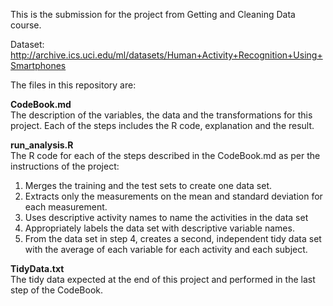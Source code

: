 This is the submission for the project from Getting and Cleaning Data course.

Dataset:  
http://archive.ics.uci.edu/ml/datasets/Human+Activity+Recognition+Using+Smartphones

The files in this repository are:

**CodeBook.md**  
The description of the variables, the data and the transformations for this project. Each of the steps includes the R code, explanation and the result.

**run_analysis.R**  
The R code for each of the steps described in the CodeBook.md as per the instructions of the project:  
1. Merges the training and the test sets to create one data set.
2. Extracts only the measurements on the mean and standard deviation for each measurement.
3. Uses descriptive activity names to name the activities in the data set
4. Appropriately labels the data set with descriptive variable names.
5. From the data set in step 4, creates a second, independent tidy data set with the average of each variable for each activity and each subject.

**TidyData.txt**  
The tidy data expected at the end of this project and performed in the last step of the CodeBook.
